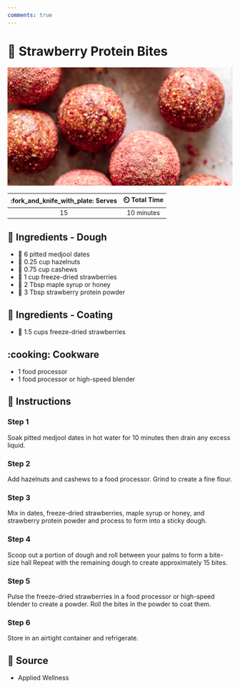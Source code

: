 ```yaml
---
comments: true
---
```

# :strawberry: Strawberry Protein Bites

![Strawberry Protein Bites](../assets/images/strawberry-protein-bites.jpg)

| :fork_and_knife_with_plate: Serves | :timer_clock: Total Time |
|:----------------------------------:|:-----------------------: |
| 15 | 10 minutes |

## :salt: Ingredients - Dough

- :eggplant: 6 pitted medjool dates
- :chestnut: 0.25 cup hazelnuts
- :chestnut: 0.75 cup cashews
- :strawberry: 1 cup freeze-dried strawberries
- :honey_pot: 2 Tbsp maple syrup or honey
- :strawberry: 3 Tbsp strawberry protein powder

## :salt: Ingredients - Coating

- :strawberry: 1.5 cups freeze-dried strawberries

## :cooking: Cookware

- 1 food processor
- 1 food processor or high-speed blender

## :pencil: Instructions

### Step 1

Soak pitted medjool dates in hot water for 10 minutes then drain any excess liquid.

### Step 2

Add hazelnuts and cashews to a food processor. Grind to create a fine flour.

### Step 3

Mix in dates, freeze-dried strawberries, maple syrup or honey, and strawberry protein powder and process to form into a
sticky dough.

### Step 4

Scoop out a portion of dough and roll between your palms to form a bite-size hall Repeat with the remaining dough to
create approximately 15 bites.

### Step 5

Pulse the freeze-dried strawberries in a food processor or high-speed blender to create a powder. Roll the bites in the
powder to coat them.

### Step 6

Store in an airtight container and refrigerate.

## :link: Source

- Applied Wellness
